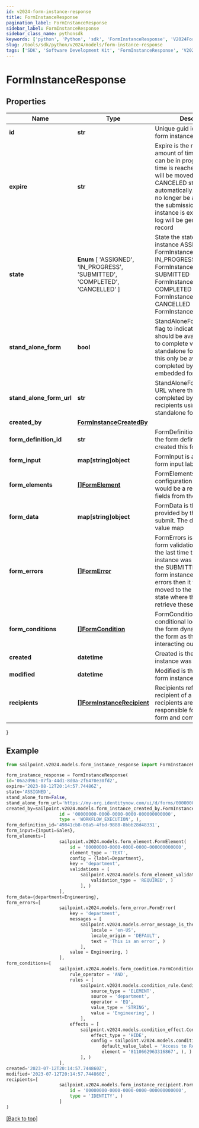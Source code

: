 ```yaml
---
id: v2024-form-instance-response
title: FormInstanceResponse
pagination_label: FormInstanceResponse
sidebar_label: FormInstanceResponse
sidebar_class_name: pythonsdk
keywords: ['python', 'Python', 'sdk', 'FormInstanceResponse', 'V2024FormInstanceResponse'] 
slug: /tools/sdk/python/v2024/models/form-instance-response
tags: ['SDK', 'Software Development Kit', 'FormInstanceResponse', 'V2024FormInstanceResponse']
---
```


# FormInstanceResponse


## Properties

Name | Type | Description | Notes
------------ | ------------- | ------------- | -------------
**id** | **str** | Unique guid identifying this form instance | [optional] 
**expire** | **str** | Expire is the maximum amount of time that a form can be in progress. After this time is reached then the form will be moved to a CANCELED state automatically. The user will no longer be able to complete the submission. When a form instance is expires an audit log will be generated for that record | [optional] 
**state** |  **Enum** [  'ASSIGNED',    'IN_PROGRESS',    'SUBMITTED',    'COMPLETED',    'CANCELLED' ] | State the state of the form instance ASSIGNED FormInstanceStateAssigned IN_PROGRESS FormInstanceStateInProgress SUBMITTED FormInstanceStateSubmitted COMPLETED FormInstanceStateCompleted CANCELLED FormInstanceStateCancelled | [optional] 
**stand_alone_form** | **bool** | StandAloneForm is a boolean flag to indicate if this form should be available for users to complete via the standalone form UI or should this only be available to be completed by as an embedded form | [optional] [default to False]
**stand_alone_form_url** | **str** | StandAloneFormURL is the URL where this form may be completed by the designated recipients using the standalone form UI | [optional] 
**created_by** | [**FormInstanceCreatedBy**](form-instance-created-by) |  | [optional] 
**form_definition_id** | **str** | FormDefinitionID is the id of the form definition that created this form | [optional] 
**form_input** | **map[string]object** | FormInput is an object of form input labels to value | [optional] 
**form_elements** | [**[]FormElement**](form-element) | FormElements is the configuration of the form, this would be a repeat of the fields from the form-config | [optional] 
**form_data** | **map[string]object** | FormData is the data provided by the form on submit. The data is in a key -> value map | [optional] 
**form_errors** | [**[]FormError**](form-error) | FormErrors is an array of form validation errors from the last time the form instance was transitioned to the SUBMITTED state. If the form instance had validation errors then it would be moved to the IN PROGRESS state where the client can retrieve these errors | [optional] 
**form_conditions** | [**[]FormCondition**](form-condition) | FormConditions is the conditional logic that modify the form dynamically modify the form as the recipient is interacting out the form | [optional] 
**created** | **datetime** | Created is the date the form instance was assigned | [optional] 
**modified** | **datetime** | Modified is the last date the form instance was modified | [optional] 
**recipients** | [**[]FormInstanceRecipient**](form-instance-recipient) | Recipients references to the recipient of a form. The recipients are those who are responsible for filling out a form and completing it | [optional] 
}

## Example

```python
from sailpoint.v2024.models.form_instance_response import FormInstanceResponse

form_instance_response = FormInstanceResponse(
id='06a2d961-07fa-44d1-8d0a-2f6470e30fd2',
expire='2023-08-12T20:14:57.74486Z',
state='ASSIGNED',
stand_alone_form=False,
stand_alone_form_url='https://my-org.identitynow.com/ui/d/forms/00000000-0000-0000-0000-000000000000',
created_by=sailpoint.v2024.models.form_instance_created_by.FormInstanceCreatedBy(
                    id = '00000000-0000-0000-0000-000000000000', 
                    type = 'WORKFLOW_EXECUTION', ),
form_definition_id='49841cb8-00a5-4fbd-9888-8bbb28d48331',
form_input={input1=Sales},
form_elements=[
                    sailpoint.v2024.models.form_element.FormElement(
                        id = '00000000-0000-0000-0000-000000000000', 
                        element_type = 'TEXT', 
                        config = {label=Department}, 
                        key = 'department', 
                        validations = [
                            sailpoint.v2024.models.form_element_validations_set.FormElementValidationsSet(
                                validation_type = 'REQUIRED', )
                            ], )
                    ],
form_data={department=Engineering},
form_errors=[
                    sailpoint.v2024.models.form_error.FormError(
                        key = 'department', 
                        messages = [
                            sailpoint.v2024.models.error_message_is_the_standard_api_error_response_message_type/.ErrorMessage is the standard API error response message type.(
                                locale = 'en-US', 
                                locale_origin = 'DEFAULT', 
                                text = 'This is an error', )
                            ], 
                        value = Engineering, )
                    ],
form_conditions=[
                    sailpoint.v2024.models.form_condition.FormCondition(
                        rule_operator = 'AND', 
                        rules = [
                            sailpoint.v2024.models.condition_rule.ConditionRule(
                                source_type = 'ELEMENT', 
                                source = 'department', 
                                operator = 'EQ', 
                                value_type = 'STRING', 
                                value = 'Engineering', )
                            ], 
                        effects = [
                            sailpoint.v2024.models.condition_effect.ConditionEffect(
                                effect_type = 'HIDE', 
                                config = sailpoint.v2024.models.condition_effect_config.ConditionEffect_config(
                                    default_value_label = 'Access to Remove', 
                                    element = '8110662963316867', ), )
                            ], )
                    ],
created='2023-07-12T20:14:57.744860Z',
modified='2023-07-12T20:14:57.744860Z',
recipients=[
                    sailpoint.v2024.models.form_instance_recipient.FormInstanceRecipient(
                        id = '00000000-0000-0000-0000-000000000000', 
                        type = 'IDENTITY', )
                    ]
)

```
[[Back to top]](#) 

